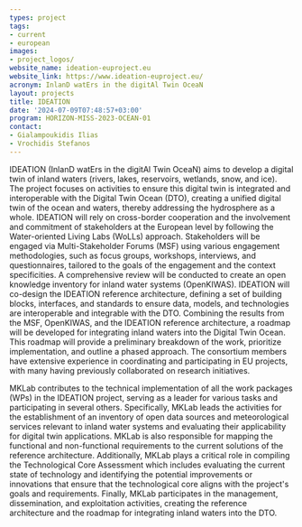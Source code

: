 ```yaml
---
types: project
tags:
- current
- european
images:
- project_logos/
website_name: ideation-euproject.eu
website_link: https://www.ideation-euproject.eu/
acronym: InlanD watErs in the digitAl Twin OceaN
layout: projects
title: IDEATION
date: '2024-07-09T07:48:57+03:00'
program: HORIZON-MISS-2023-OCEAN-01
contact:
- Gialampoukidis Ilias
- Vrochidis Stefanos
---
```

<p>
IDEATION (InlanD watErs in the digitAl Twin OceaN) aims to develop a digital twin of inland waters (rivers, lakes, reservoirs, wetlands, snow, and ice). The project focuses on activities to ensure this digital twin is integrated and interoperable with the Digital Twin Ocean (DTO), creating a unified digital twin of the ocean and waters, thereby addressing the hydrosphere as a whole. IDEATION will rely on cross-border cooperation and the involvement and commitment of stakeholders at the European level by following the Water-oriented Living Labs (WoLLs) approach. Stakeholders will be engaged via Multi-Stakeholder Forums (MSF) using various engagement methodologies, such as focus groups, workshops, interviews, and questionnaires, tailored to the goals of the engagement and the context specificities. A comprehensive review will be conducted to create an open knowledge inventory for inland water systems (OpenKIWAS). IDEATION will co-design the IDEATION reference architecture, defining a set of building blocks, interfaces, and standards to ensure data, models, and technologies are interoperable and integrable with the DTO. Combining the results from the MSF, OpenKIWAS, and the IDEATION reference architecture, a roadmap will be developed for integrating inland waters into the Digital Twin Ocean. This roadmap will provide a preliminary breakdown of the work, prioritize implementation, and outline a phased approach. The consortium members have extensive experience in coordinating and participating in EU projects, with many having previously collaborated on research initiatives.
</p>
<p>
MKLab contributes to the technical implementation of all the work packages (WPs) in the IDEATION project, serving as a leader for various tasks and participating in several others. Specifically, MKLab leads the activities for the establishment of an inventory of open data sources and meteorological services relevant to inland water systems and evaluating their applicability for digital twin applications. MKLab is also responsible for mapping the functional and non-functional requirements to the current solutions of the reference architecture. Additionally, MKLab plays a critical role in compiling the Technological Core Assessment which includes evaluating the current state of technology and identifying the potential improvements or innovations that ensure that the technological core aligns with the project's goals and requirements. Finally, MKLab participates in the management, dissemination, and exploitation activities, creating the reference architecture and the roadmap for integrating inland waters into the DTO.
</p>